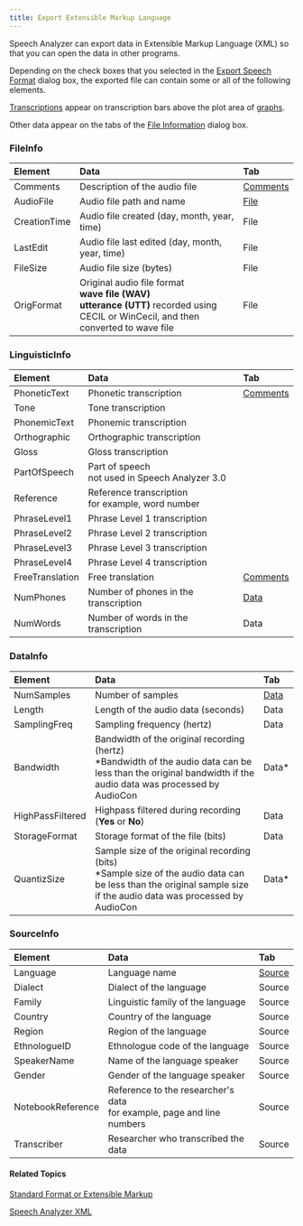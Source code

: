 ```yaml
---
title: Export Extensible Markup Language
---
```


Speech Analyzer can export data in Extensible Markup Language (XML) so that you can open the data in other programs.

Depending on the check boxes that you selected in the [Export Speech Format](sfm-xml) dialog box, the exported file can contain some or all of the following elements.

[Transcriptions](../../edit/transcription/guidelines) appear on transcription bars above the plot area of [graphs](../../graphs/overview).

Other data appear on the tabs of the [File Information](../information/overview) dialog box.

### **FileInfo**

|**Element**|**Data**|**Tab**|
| :- | :- | :- |
|Comments|Description of the audio file|[Comments](../information/comments-tab)|
|AudioFile|Audio file path and name|[File](../information/overview)|
|CreationTime|Audio file created (day, month, year, time)|File|
|LastEdit|Audio file last edited (day, month, year, time)|File|
|FileSize|Audio file size (bytes)|File|
|OrigFormat|Original audio file format<br>**wave file (WAV)<br>utterance (UTT)** recorded using CECIL or WinCecil, and then converted to wave file|File|

### **LinguisticInfo**

|**Element**|**Data**|**Tab**|
| :- | :- | :- |
|PhoneticText|Phonetic transcription|[Comments](../information/comments-tab)|
|Tone|Tone transcription| |
|PhonemicText|Phonemic transcription| |
|Orthographic|Orthographic transcription| |
|Gloss|Gloss transcription| |
|PartOfSpeech|Part of speech<br>not used in Speech Analyzer 3.0| |
|Reference|Reference transcription<br>for example, word number| |
|PhraseLevel1|Phrase Level 1 transcription| |
|PhraseLevel2|Phrase Level 2 transcription| |
|PhraseLevel3|Phrase Level 3 transcription| |
|PhraseLevel4|Phrase Level 4 transcription| |
|FreeTranslation|Free translation|[Comments](../information/comments-tab)|
|NumPhones|Number of phones in the transcription|[Data](../information/data-tab)|
|NumWords|Number of words in the transcription|Data|

### **DataInfo**

|**Element**|**Data**|**Tab**|
| :- | :- | :- |
|NumSamples|Number of samples|[Data](../information/data-tab)|
|Length|Length of the audio data (seconds)|Data|
|SamplingFreq|Sampling frequency (hertz)|Data|
|Bandwidth|Bandwidth of the original recording (hertz)<br>\*Bandwidth of the audio data can be less than the original bandwidth if the audio data was processed by AudioCon|Data\*|
|HighPassFiltered|Highpass filtered during recording (**Yes** or **No**)|Data|
|StorageFormat|Storage format of the file (bits)|Data|
|QuantizSize|Sample size of the original recording (bits)<br>\*Sample size of the audio data can be less than the original sample size if the audio data was processed by AudioCon|Data\*|

### **SourceInfo**

|**Element**|**Data**|**Tab**|
| :- | :- | :- |
|Language|Language name|[Source](../information/source-tab)|
|Dialect|Dialect of the language|Source|
|Family|Linguistic family of the language|Source|
|Country|Country of the language|Source|
|Region|Region of the language|Source|
|EthnologueID|Ethnologue code of the language|Source|
|SpeakerName|Name of the language speaker|Source|
|Gender|Gender of the language speaker|Source|
|NotebookReference|Reference to the researcher's data<br>for example, page and line numbers|Source|
|Transcriber|Researcher who transcribed the data|Source|

#### **Related Topics**
[Standard Format or Extensible Markup](sfm-xml)

[Speech Analyzer XML](../saxml)